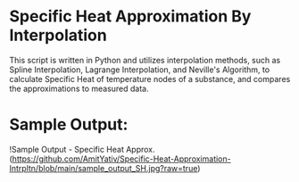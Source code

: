 # Specific Heat Approximation By Interpolation

This script is written in Python and utilizes interpolation methods, such as Spline Interpolation, Lagrange Interpolation, and Neville's Algorithm, to calculate Specific Heat of temperature nodes of a substance, and compares the approximations to measured data.

# Sample Output:

!Sample Output - Specific Heat Approx.(https://github.com/AmitYativ/Specific-Heat-Approximation-Intrpltn/blob/main/sample_output_SH.jpg?raw=true)

